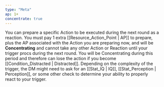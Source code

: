 ```yaml
---
type: "Meta"
ap: 1+
concentrate: true
---
```


You can prepare a specific Action to be executed during the next round as a reaction. You must pay 1 extra [[Resource_Action_Point | AP]] to prepare, plus the AP associated with the Action you are preparing now, and will be **Concentrating** and cannot take any other Action or Reaction until your trigger procs during the next round. You will be Concentrating during this period and therefore can lose the action if you become [[Condition_Distracted | Distracted]]. Depending on the complexity of the trigger, the DM might need to ask for an [[Stat_IQ | IQ]], [[Stat_Perception | Perception]], or some other check to determine your ability to properly react to your trigger.
